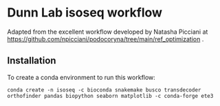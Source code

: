 # Dunn Lab isoseq workflow

Adapted from the excellent workflow developed by Natasha Picciani at https://github.com/npicciani/podocoryna/tree/main/ref_optimization .

## Installation

To create a conda environment to run this workflow:

    conda create -n isoseq -c bioconda snakemake busco transdecoder orthofinder pandas biopython seaborn matplotlib -c conda-forge ete3